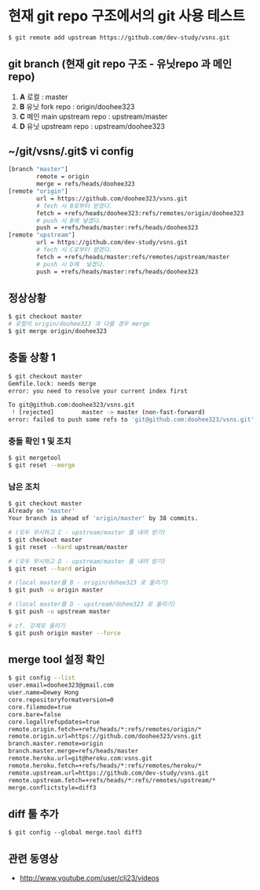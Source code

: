 # 현재 git repo 구조에서의 git 사용 테스트

```sh
$ git remote add upstream https://github.com/dev-study/vsns.git
```

## git branch      (현재 git repo 구조 - 유닛repo 과 메인 repo)

1. **A** 로컬 : master
1. **B** 유닛 fork repo : origin/doohee323
1. **C** 메인 main upstream repo : upstream/master
1. **D** 유닛 upstream repo : upstream/doohee323

## ~/git/vsns/.git$ vi config

```bash
[branch "master"]
        remote = origin
        merge = refs/heads/doohee323
[remote "origin"]
        url = https://github.com/doohee323/vsns.git
        # fech 시 B로부터 받겠다.
        fetch = +refs/heads/doohee323:refs/remotes/origin/doohee323 
        # push 시 B에 넣겠다.
        push = +refs/heads/master:refs/heads/doohee323
[remote "upstream"]
        url = https://github.com/dev-study/vsns.git
        # fech 시 C로부터 받겠다.
        fetch = +refs/heads/master:refs/remotes/upstream/master
        # push 시 D에  넣겠다.
        push = +refs/heads/master:refs/heads/doohee323
```

## 정상상황

```sh
$ git checkout master
# 로컬이 origin/doohee323 과 다를 경우 merge
$ git merge origin/doohee323   
```

## 충돌 상황 1

```sh
$ git checkout master
Gemfile.lock: needs merge
error: you need to resolve your current index first

To git@github.com:doohee323/vsns.git
 ! [rejected]        master -> master (non-fast-forward)
error: failed to push some refs to 'git@github.com:doohee323/vsns.git'
```

### 충돌 확인 1 및 조치
```sh
$ git mergetool
$ git reset --merge
```

### 남은 조치

```sh
$ git checkout master
Already on 'master'
Your branch is ahead of 'origin/master' by 38 commits.

# (모두 무시하고 C - upstream/master 를 내려 받기)
$ git checkout master
$ git reset --hard upstream/master

# (모두 무시하고 D - upstream/master 를 내려 받기)
$ git reset --hard origin

# (local master를 B - origin/dohee323 로 올리기)
$ git push -u origin master

# (local master를 D - upstream/dohee323 로 올리기)
$ git push -u upstream master

# cf. 강제로 올리기
$ git push origin master --force    
```

## merge tool 설정 확인
```sh
$ git config --list
user.email=doohee323@gmail.com
user.name=Dewey Hong
core.repositoryformatversion=0
core.filemode=true
core.bare=false
core.logallrefupdates=true
remote.origin.fetch=+refs/heads/*:refs/remotes/origin/*
remote.origin.url=https://github.com/doohee323/vsns.git
branch.master.remote=origin
branch.master.merge=refs/heads/master
remote.heroku.url=git@heroku.com:vsns.git
remote.heroku.fetch=+refs/heads/*:refs/remotes/heroku/*
remote.upstream.url=https://github.com/dev-study/vsns.git
remote.upstream.fetch=+refs/heads/*:refs/remotes/upstream/*
merge.conflictstyle=diff3
```

## diff 툴 추가
```
$ git config --global merge.tool diff3
```

## 관련 동영상

* http://www.youtube.com/user/cli23/videos

